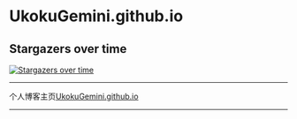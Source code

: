 # UkokuGemini.github.io


## Stargazers over time

[![Stargazers over time](https://starchart.cc/UkokuGemini/UkokuGemini.github.io.svg)](https://starchart.cc/UkokuGemini/UkokuGemini.github.io)

***

个人博客主页[UkokuGemini.github.io](http://ukokugemini.github.io)

***
